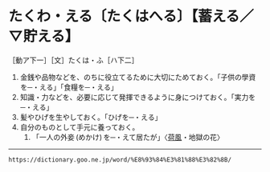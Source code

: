 # たくわ・える〔たくはへる〕【蓄える／▽貯える】

［動ア下一］［文］たくは・ふ［ハ下二］
1. 金銭や品物などを、のちに役立てるために大切にためておく。「子供の學資を─・える」「食糧を─・える」
2. 知識・力などを、必要に応じて発揮できるように身につけておく。「実力を─・える」
3. 髪やひげを生やしておく。「ひげを─・える」
4. 自分のものとして手元に養っておく。    
    1.  「一人の外妾 (めかけ) を─・えて居たが」〈[荷風](https://dictionary.goo.ne.jp/word/person/%E6%B0%B8%E4%BA%95%E8%8D%B7%E9%A2%A8/#jn-162859)・地獄の花〉

---
`https://dictionary.goo.ne.jp/word/%E8%93%84%E3%81%88%E3%82%8B/`